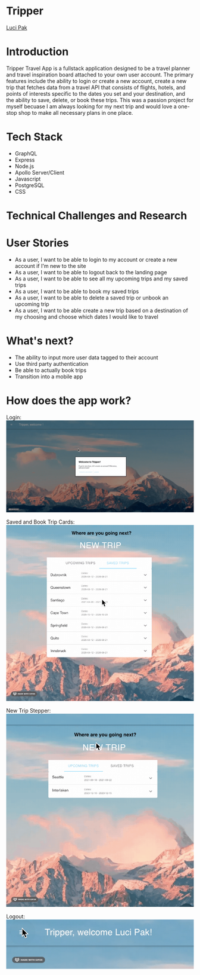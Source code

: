 # Tripper
[Luci Pak](https://github.com/lucipak "Luci Pak")

# Introduction

Tripper Travel App is a fullstack application designed to be a travel planner and travel inspiration board attached to your own user account. The primary features include the ability to login or create a new account, create a new trip that fetches data from a travel API that consists of flights, hotels, and points of interests specific to the dates you set and your destination, and the ability to save, delete, or book these trips. 
This was a passion project for myself becuase I am always looking for my next trip and would love a one-stop shop to make all necessary plans in one place. 

# Tech Stack
<ul>
<li>GraphQL</li>
<li>Express</li>
<li>Node.js</li>
<li>Apollo Server/Client</li>
<li>Javascript</li>
<li>PostgreSQL</li>
<li>CSS</li>
</ul>

# Technical Challenges and Research

# User Stories
<ul>
<li>As a user, I want to be able to login to my account or create a new account if I'm new to the site</li>
<li>As a user, I want to be able to logout back to the landing page</li>
<li>As a user, I want to be able to see all my upcoming trips and my saved trips</li>
<li>As a user, I want to be able to book my saved trips</li>
<li>As a user, I want to be able to delete a saved trip or unbook an upcoming trip</li>
<li>As a user, I want to be able create a new trip based on a destination of my choosing and choose which dates I would like to travel</li>
</ul>

# What's next?
<ul>
<li>The ability to input more user data tagged to their account</li>
<li>Use third party authentication</li>
<li>Be able to actually book trips</li>
<li>Transition into a mobile app</li>
</ul>

# How does the app work?
Login:
<br />
<img src="./src/gifs/login.gif">

Saved and Book Trip Cards:
<br />
<img src="./src/gifs/cards.gif">

New Trip Stepper:
<br />
<img src="./src/gifs/stepper.gif">

Logout:
<br />
<img src="./src/gifs/logout.gif">

